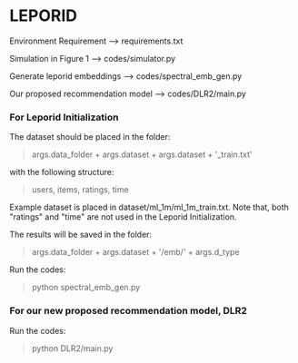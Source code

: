 # LEPORID

Environment Requirement --> requirements.txt

Simulation in Figure 1 --> codes/simulator.py

Generate leporid embeddings --> codes/spectral_emb_gen.py

Our proposed recommendation model --> codes/DLR2/main.py

### For Leporid Initialization

The dataset should be placed in the folder:
> args.data_folder + args.dataset + args.dataset + '_train.txt'

with the following structure:
> users, items, ratings, time

Example dataset is placed in dataset/ml_1m/ml_1m_train.txt. Note that, both "ratings" and "time" are not used in the Leporid Initialization.

The results will be saved in the folder:
> args.data_folder + args.dataset + '/emb/' + args.d_type

Run the codes:
> python spectral_emb_gen.py

### For our new proposed recommendation model, DLR2

Run the codes:
> python DLR2/main.py




